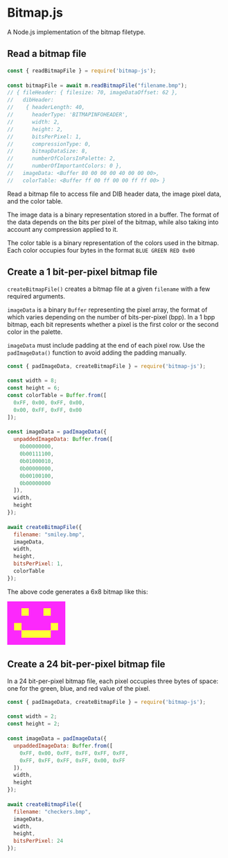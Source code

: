 # Bitmap.js

A Node.js implementation of the bitmap filetype.

## Read a bitmap file

```js
const { readBitmapFile } = require('bitmap-js');

const bitmapFile = await m.readBitmapFile("filename.bmp");
// { fileHeader: { filesize: 70, imageDataOffset: 62 },
//   dibHeader:
//    { headerLength: 40,
//      headerType: 'BITMAPINFOHEADER',
//      width: 2,
//      height: 2,
//      bitsPerPixel: 1,
//      compressionType: 0,
//      bitmapDataSize: 8,
//      numberOfColorsInPalette: 2,
//      numberOfImportantColors: 0 },
//   imageData: <Buffer 80 00 00 00 40 00 00 00>,
//   colorTable: <Buffer ff 00 ff 00 00 ff ff 00> }
```

Read a bitmap file to access file and DIB header data, the image pixel data, and the color table.

The image data is a binary representation stored in a buffer. The format of the data depends on the bits per pixel of the bitmap, while also taking into account any compression applied to it.

The color table is a binary representation of the colors used in the bitmap. Each color occupies four bytes in the format `BLUE GREEN RED 0x00`

## Create a 1 bit-per-pixel bitmap file

`createBitmapFile()` creates a bitmap file at a given `filename` with a few required arguments.

`imageData` is a binary `Buffer` representing the pixel array, the format of which varies depending on the number of bits-per-pixel (bpp). In a 1 bpp bitmap, each bit represents whether a pixel is the first color or the second color in the palette.

`imageData` must include padding at the end of each pixel row. Use the `padImageData()` function to avoid adding the padding manually.

```js
const { padImageData, createBitmapFile } = require('bitmap-js');

const width = 8;
const height = 6;
const colorTable = Buffer.from([
  0xFF, 0x00, 0xFF, 0x00,
  0x00, 0xFF, 0xFF, 0x00
]);

const imageData = padImageData({
  unpaddedImageData: Buffer.from([
    0b00000000,
    0b00111100,
    0b01000010,
    0b00000000,
    0b00100100,
    0b00000000
  ]),
  width,
  height
});

await createBitmapFile({
  filename: "smiley.bmp",
  imageData,
  width,
  height,
  bitsPerPixel: 1,
  colorTable
});
```

The above code generates a 6x8 bitmap like this:

![smiley](screenshot.png?raw=true)

## Create a 24 bit-per-pixel bitmap file

In a 24 bit-per-pixel bitmap file, each pixel occupies three bytes of space: one for the green, blue, and red value of the pixel.

```js
const { padImageData, createBitmapFile } = require('bitmap-js');

const width = 2;
const height = 2;

const imageData = padImageData({
  unpaddedImageData: Buffer.from([
    0xFF, 0x00, 0xFF, 0xFF, 0xFF, 0xFF,
    0xFF, 0xFF, 0xFF, 0xFF, 0x00, 0xFF
  ]),
  width,
  height
});

await createBitmapFile({
  filename: "checkers.bmp",
  imageData,
  width,
  height,
  bitsPerPixel: 24
});
```

